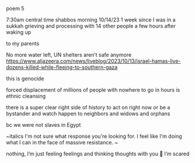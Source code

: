 poem 5

7:30am central time shabbos morning 10/14/23
1 week since I was in a sukkah grieving and processing with 14 other people a few hours after waking up

to my parents

No more water left, UN shelters aren’t safe anymore https://www.aljazeera.com/news/liveblog/2023/10/13/israel-hamas-live-dozens-killed-while-fleeing-to-southern-gaza

this is genocide

forced displacement of millions of people with nowhere to go in hours is ethnic cleansing

there is a super clear right side of history to act on right now or be a bystander and watch happen to neighbors and widows and orphans

bc we were not slaves in Egypt

~italics
I'm not sure what response you're looking for. I feel like I'm doing what I can in the face of massive resistance.
~

nothing, I’m just feeling feelings and thinking thoughts with you 🥺 I’m scared